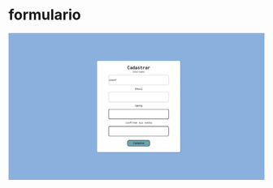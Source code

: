 # <h1>formulario</h1>
<img src="https://github.com/renanmontanopaz/formulario/blob/master/img.png">
